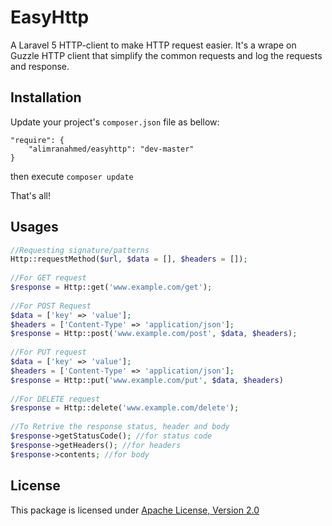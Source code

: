 # EasyHttp
A Laravel 5 HTTP-client to make HTTP request easier. It's a wrape on Guzzle HTTP client that simplify the common requests and log the requests and response. 

## Installation 
Update your project's `composer.json` file as bellow:

```
"require": {
    "alimranahmed/easyhttp": "dev-master"
}
```
then execute `composer update` 

That's all!

## Usages
```php
//Requesting signature/patterns
Http::requestMethod($url, $data = [], $headers = []);
 
//For GET request
$response = Http::get('www.example.com/get');
 
//For POST Request
$data = ['key' => 'value'];
$headers = ['Content-Type' => 'application/json'];
$response = Http::post('www.example.com/post', $data, $headers);
 
//For PUT request
$data = ['key' => 'value'];
$headers = ['Content-Type' => 'application/json'];
$response = Http::put('www.example.com/put', $data, $headers)
 
//For DELETE request
$response = Http::delete('www.example.com/delete');
 
//To Retrive the response status, header and body
$response->getStatusCode(); //for status code
$response->getHeaders(); //for headers
$response->contents; //for body
```

## License
This package is licensed under [Apache License, Version 2.0](http://www.apache.org/licenses/LICENSE-2.0)

